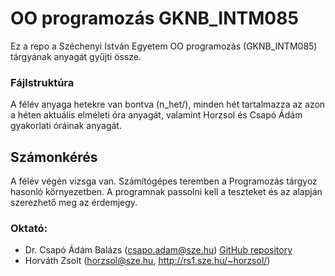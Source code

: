 # OO programozás GKNB_INTM085
Ez a repo a Széchenyi István Egyetem OO programozás (GKNB_INTM085) tárgyának anyagát gyűjti össze.

### Fájlstruktúra
A félév anyaga hetekre van bontva (n_het/), minden hét tartalmazza az azon a héten aktuális elméleti óra anyagát, valamint Horzsol és Csapó Ádám gyakorlati óráinak anyagát.

## Számonkérés
A félév végén vizsga van. Számítógépes teremben a Programozás tárgyoz hasonló környezetben. A programnak passolni kell a teszteket és az alapján szerezhető meg az érdemjegy.

### Oktató:
- 	Dr. Csapó Ádám Balázs (csapo.adam@sze.hu)
   [GitHub repository](https://github.com/csapoadam/oop-gyak-2022-osz)
- Horváth Zsolt (horzsol@sze.hu, http://rs1.sze.hu/~horzsol/)
